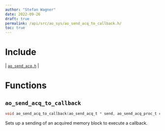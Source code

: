 ```yaml
---
author: "Stefan Wagner"
date: 2022-09-26
draft: true
permalink: /api/src/ao_sys/ao_send_acq_to_callback.h/
toc: true
---
```


# Include

| [`ao_send_acq.h`](ao_send_acq.h.md) |

# Functions

## `ao_send_acq_to_callback`

```c
void ao_send_acq_to_callback(ao_send_acq_t * send, ao_send_acq_proc_t callback);
```

Sets up a sending of an acquired memory block to execute a callback.
